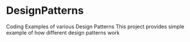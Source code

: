 # DesignPatterns
Coding Examples of various Design Patterns
This project provides simple example of how different design patterns work
